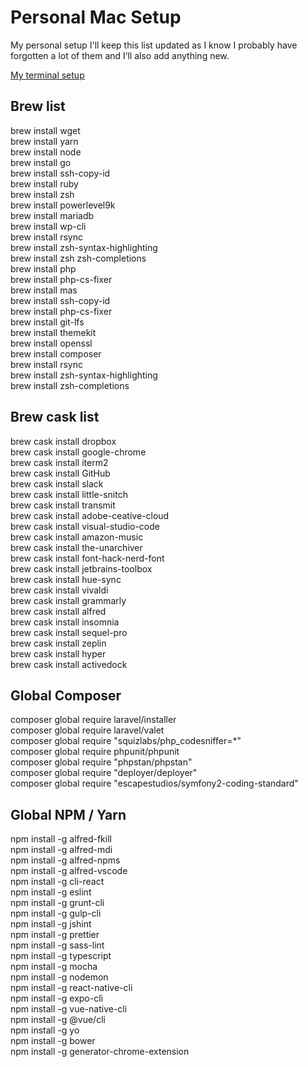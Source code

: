 # Personal Mac Setup

My personal setup I'll keep this list updated as I know I probably have forgotten a lot of them and I’ll also add anything new.

[My terminal setup](https://github.com/kdbaustert/personal-terminal-setup)

## Brew list

brew install wget  
brew install yarn  
brew install node  
brew install go  
brew install ssh-copy-id  
brew install ruby  
brew install zsh  
brew install powerlevel9k  
brew install mariadb  
brew install wp-cli  
brew install rsync  
brew install zsh-syntax-highlighting  
brew install zsh zsh-completions  
brew install php  
brew install php-cs-fixer  
brew install mas  
brew install ssh-copy-id  
brew install php-cs-fixer  
brew install git-lfs  
brew install themekit   
brew install openssl    
brew install composer    
brew install rsync    
brew install zsh-syntax-highlighting    
brew install zsh-completions    

## Brew cask list

brew cask install dropbox  
brew cask install google-chrome  
brew cask install iterm2  
brew cask install GitHub  
brew cask install slack  
brew cask install little-snitch  
brew cask install transmit  
brew cask install adobe-ceative-cloud  
brew cask install visual-studio-code  
brew cask install amazon-music  
brew cask install the-unarchiver  
brew cask install font-hack-nerd-font  
brew cask install jetbrains-toolbox  
brew cask install hue-sync  
brew cask install vivaldi  
brew cask install grammarly  
brew cask install alfred  
brew cask install insomnia   
brew cask install sequel-pro   
brew cask install zeplin  
brew cask install hyper    
brew cask install activedock    

## Global Composer

composer global require laravel/installer  
composer global require laravel/valet  
composer global require "squizlabs/php_codesniffer=*"  
composer global require phpunit/phpunit  
composer global require "phpstan/phpstan"  
composer global require "deployer/deployer"  
composer global require "escapestudios/symfony2-coding-standard"        


## Global NPM / Yarn  
npm install -g alfred-fkill   
npm install -g alfred-mdi  
npm install -g alfred-npms  
npm install -g alfred-vscode  
npm install -g cli-react  
npm install -g eslint  
npm install -g grunt-cli  
npm install -g gulp-cli  
npm install -g jshint  
npm install -g prettier  
npm install -g sass-lint  
npm install -g typescript  
npm install -g mocha  
npm install -g nodemon  
npm install -g react-native-cli  
npm install -g expo-cli  
npm install -g vue-native-cli  
npm install -g @vue/cli  
npm install -g yo  
npm install -g bower  
npm install -g generator-chrome-extension  
